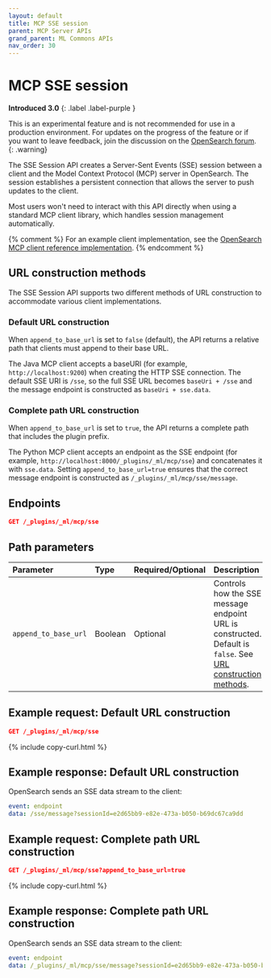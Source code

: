 ```yaml
---
layout: default
title: MCP SSE session
parent: MCP Server APIs
grand_parent: ML Commons APIs
nav_order: 30
---
```


# MCP SSE session
**Introduced 3.0**
{: .label .label-purple }

This is an experimental feature and is not recommended for use in a production environment. For updates on the progress of the feature or if you want to leave feedback, join the discussion on the [OpenSearch forum](https://forum.opensearch.org/).    
{: .warning}

The SSE Session API creates a Server-Sent Events (SSE) session between a client and the Model Context Protocol (MCP) server in OpenSearch. The session establishes a persistent connection that allows the server to push updates to the client.

Most users won't need to interact with this API directly when using a standard MCP client library, which handles session management automatically. 

{% comment %} 
For an example client implementation, see the [OpenSearch MCP client reference implementation](https://github.com/zane-neo/opensearch-mcpserver-test-example).
{% endcomment %}

## URL construction methods

The SSE Session API supports two different methods of URL construction to accommodate various client implementations.

### Default URL construction

When `append_to_base_url` is set to `false` (default), the API returns a relative path that clients must append to their base URL.

The Java MCP client accepts a baseURI (for example, `http://localhost:9200`) when creating the HTTP SSE connection. The default SSE URI is `/sse`, so the full SSE URL becomes `baseUri + /sse` and the message endpoint is constructed as `baseUri + sse.data`.

### Complete path URL construction

When `append_to_base_url` is set to `true`, the API returns a complete path that includes the plugin prefix.

The Python MCP client accepts an endpoint as the SSE endpoint (for example, `http://localhost:8000/_plugins/_ml/mcp/sse`) and concatenates it with `sse.data`. Setting `append_to_base_url=true` ensures that the correct message endpoint is constructed as `/_plugins/_ml/mcp/sse/message`.

## Endpoints

```json
GET /_plugins/_ml/mcp/sse
```

## Path parameters

| Parameter | Type | Required/Optional | Description |
|:----------|:-----|:------------------|:------------|
| `append_to_base_url` | Boolean | Optional | Controls how the SSE message endpoint URL is constructed. Default is `false`. See [URL construction methods](#url-construction-methods). |

## Example request: Default URL construction

```json
GET /_plugins/_ml/mcp/sse
```
{% include copy-curl.html %}

## Example response: Default URL construction

OpenSearch sends an SSE data stream to the client:

```yaml
event: endpoint
data: /sse/message?sessionId=e2d65bb9-e82e-473a-b050-b69dc67ca9dd
```

## Example request: Complete path URL construction

```json
GET /_plugins/_ml/mcp/sse?append_to_base_url=true
```
{% include copy-curl.html %}

## Example response: Complete path URL construction

OpenSearch sends an SSE data stream to the client:

```yaml
event: endpoint
data: /_plugins/_ml/mcp/sse/message?sessionId=e2d65bb9-e82e-473a-b050-b69dc67ca9dd
```
